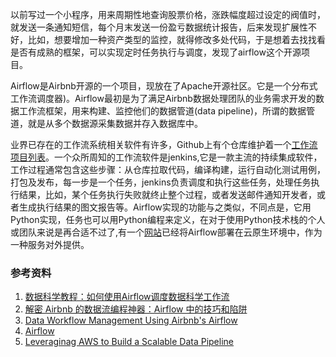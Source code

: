 以前写过一个小程序，用来周期性地查询股票价格，涨跌幅度超过设定的阀值时，就发送一条通知短信，每个月末发送一份盈亏数据统计报告，后来发现扩展性不好，比如，想要增加一种资产类型的监控，就得修改多处代码，于是想着去找找看是否有成熟的框架，可以实现定时任务执行与调度，发现了airflow这个开源项目。

Airflow是Airbnb开源的一个项目，现放在了Apache开源社区。它是一个分布式工作流调度器)。Airflow最初是为了满足Airbnb数据处理团队的业务需求开发的数据工作流框架，用来构建、监控他们的数据管道(data pipeline)，所谓的数据管道，就是从多个数据源采集数据并存入数据库中。

业界已存在的工作流系统相关软件有许多，Github上有个仓库维护着一个[工作流项目列表](https://github.com/common-workflow-language/common-workflow-language/wiki/Existing-Workflow-systems)。一个众所周知的工作流软件是jenkins,它是一款主流的持续集成软件，工作过程通常包含这些步骤：从仓库拉取代码，编译构建，运行自动化测试用例，打包及发布，每一步是一个任务，jenkins负责调度和执行这些任务，处理任务执行结果，比如，某个任务执行失败就终止整个过程，或者发送邮件通知开发者，或者生成执行结果的图文报告等。Airflow实现的功能与之类似，不同点是，它用Python实现，任务也可以用Python编程来定义，在对于使用Python技术栈的个人或团队来说是再合适不过了,有一个[网站](https://www.astronomer.io/)已经将Airflow部署在云原生环境中，作为一种服务对外提供。


### 参考资料

1. [数据科学教程：如何使用Airflow调度数据科学工作流](https://segmentfault.com/a/1190000005835242)
2. [解密 Airbnb 的数据流编程神器：Airflow 中的技巧和陷阱](https://segmentfault.com/a/1190000005078547)
3. [Data Workflow Management Using Airbnb's Airflow](https://www.infoq.com/news/2015/09/Workflow-Managmnt-Airbnb-Airflow/)
4. [Airflow](https://www.pandastrike.com/posts/20150914-airflow/)
5. [Leveraginag AWS to Build a Scalable Data Pipeline](https://www.agari.com/email-security-blog/leveraging-aws-to-build-a-scalable-data-pipeline/)